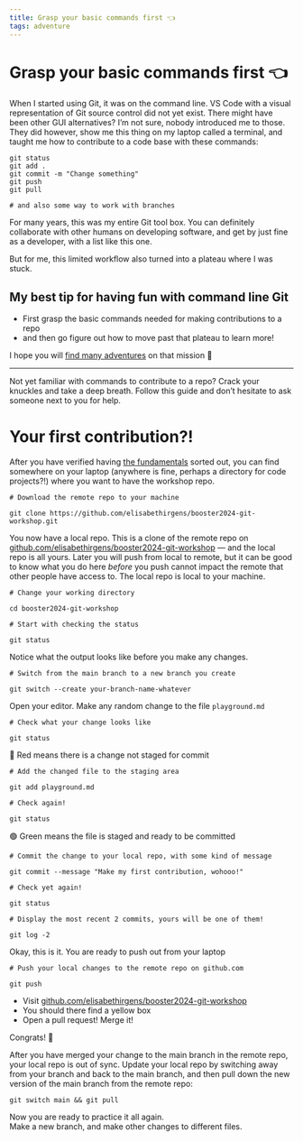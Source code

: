 ```yaml
---
title: Grasp your basic commands first 👈
tags: adventure
---
```


# Grasp your basic commands first 👈

When I started using Git, it was on the command line. VS Code with a visual representation of Git source control did not yet exist. There might have been other GUI alternatives? I’m not sure, nobody introduced me to those. They did however, show me this thing on my laptop called a terminal, and taught me how to contribute to a code base with these commands:

```
git status
git add .
git commit -m "Change something"
git push
git pull

# and also some way to work with branches
```

For many years, this was my entire Git tool box. You can definitely collaborate with other humans on developing software, and get by just fine as a developer, with a list like this one.

But for me, this limited workflow also turned into a plateau where I was stuck.

## My best tip for having fun with command line Git

- First grasp the basic commands needed for making contributions to a repo
- and then go figure out how to move past that plateau to learn more!

I hope you will [find many adventures](/) on that mission 🚀

---

Not yet familiar with commands to contribute to a repo? Crack your knuckles and take a deep breath. Follow this guide and don’t hesitate to ask someone next to you for help.

# Your first contribution?!

After you have verified having [the fundamentals](../fundamentals/) sorted out, you can find somewhere on your laptop (anywhere is fine, perhaps a directory for code projects?!) where you want to have the workshop repo.

```
# Download the remote repo to your machine

git clone https://github.com/elisabethirgens/booster2024-git-workshop.git
```

You now have a local repo. This is a clone of the remote repo on [github.com/elisabethirgens/booster2024-git-workshop](https://github.com/elisabethirgens/booster2024-git-workshop/) — and the local repo is all yours. Later you will push from local to remote, but it can be good to know what you do here _before_ you push cannot impact the remote that other people have access to. The local repo is local to your machine.

```
# Change your working directory

cd booster2024-git-workshop
```

```
# Start with checking the status

git status
```

Notice what the output looks like before you make any changes.

```
# Switch from the main branch to a new branch you create

git switch --create your-branch-name-whatever
```

Open your editor. Make any random change to the file `playground.md`

```
# Check what your change looks like

git status
```

🔴 Red means there is a change not staged for commit

```
# Add the changed file to the staging area

git add playground.md
```

```
# Check again!

git status
```

🟢 Green means the file is staged and ready to be committed

```
# Commit the change to your local repo, with some kind of message

git commit --message "Make my first contribution, wohooo!"
```

```
# Check yet again!

git status
```

```
# Display the most recent 2 commits, yours will be one of them!

git log -2
```

Okay, this is it. You are ready to push out from your laptop

```
# Push your local changes to the remote repo on github.com

git push
```

- Visit [github.com/elisabethirgens/booster2024-git-workshop](https://github.com/elisabethirgens/booster2024-git-workshop)
- You should there find a yellow box
- Open a pull request! Merge it!

Congrats! 🎉

After you have merged your change to the main branch in the remote repo, your local repo is out of sync. Update your local repo by switching away from your branch and back to the main branch, and then pull down the new version of the main branch from the remote repo:

```
git switch main && git pull
```

Now you are ready to practice it all again.<br>
Make a new branch, and make other changes to different files.
